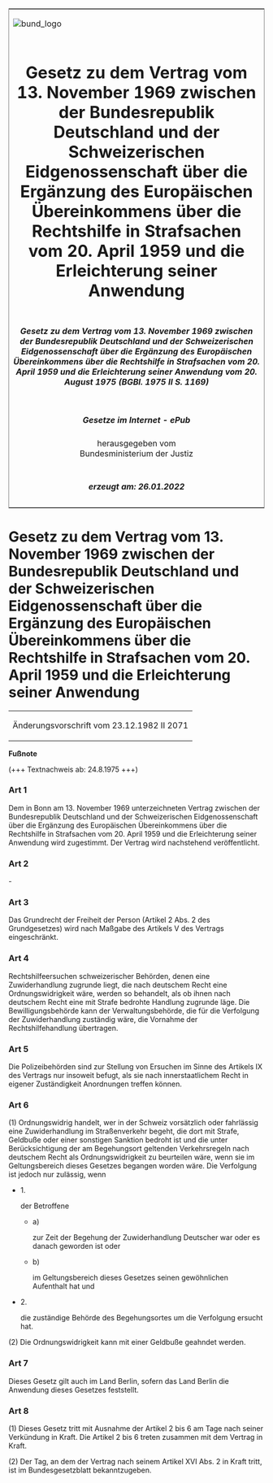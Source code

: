<span id="DECKBLATT.html"></span>

<table border="0" frame="border" width="100%">

<tr valign="top">

<td align="left">

![bund\_logo](BfJ_2021_Web_de_de.gif)

</td>

<td align="right">

 

</td>

</tr>

<tr align="center" valign="middle">

<td colspan="2">

# Gesetz zu dem Vertrag vom 13. November 1969 zwischen der Bundesrepublik Deutschland und der Schweizerischen Eidgenossenschaft über die Ergänzung des Europäischen Übereinkommens über die Rechtshilfe in Strafsachen vom 20. April 1959 und die Erleichterung seiner Anwendung

</td>

</tr>

<tr align="center" valign="middle">

<td colspan="2">

##### Gesetz zu dem Vertrag vom 13. November 1969 zwischen der Bundesrepublik Deutschland und der Schweizerischen Eidgenossenschaft über die Ergänzung des Europäischen Übereinkommens über die Rechtshilfe in Strafsachen vom 20. April 1959 und die Erleichterung seiner Anwendung vom 20. August 1975 (BGBl. 1975 II S. 1169)

</td>

</tr>

<tr align="center" valign="middle">

<td colspan="2">

  
  

##### Gesetze im Internet - ePub  
  
herausgegeben vom  
Bundesministerium der Justiz

</td>

</tr>

<tr align="center" valign="bottom">

<td colspan="2">

  
  

##### erzeugt am: 26.01.2022

</td>

</tr>

</table>

<span id="BJNR211690975.html"></span>

# Gesetz zu dem Vertrag vom 13. November 1969 zwischen der Bundesrepublik Deutschland und der Schweizerischen Eidgenossenschaft über die Ergänzung des Europäischen Übereinkommens über die Rechtshilfe in Strafsachen vom 20. April 1959 und die Erleichterung seiner Anwendung

<div>

<div class="jnhtml">

<table width="100%">

<colgroup>

<col width="10%">

</col>

<col width="90%">

</col>

</colgroup>

<tr>

<td colspan="2">

Änderungsvorschrift vom 23.12.1982 II 2071

</div>

</div>

</td>

</tr>

</table>

</div>

</div>

<div>

  
**Fußnote**

<div class="jnhtml">

<div>

<div class="jurAbsatz">

(+++ Textnachweis ab: 24.8.1975 +++)  

</div>

</div>

</div>

</div>

<span id="BJNR211690975BJNE000100306.html"></span>

### Art 1  

<div>

<div class="jnhtml">

<div>

<div class="jurAbsatz">

Dem in Bonn am 13. November 1969 unterzeichneten Vertrag zwischen der
Bundesrepublik Deutschland und der Schweizerischen Eidgenossenschaft
über die Ergänzung des Europäischen Übereinkommens über die Rechtshilfe
in Strafsachen vom 20. April 1959 und die Erleichterung seiner Anwendung
wird zugestimmt. Der Vertrag wird nachstehend veröffentlicht.

</div>

</div>

</div>

</div>

<span id="BJNR211690975BJNE000201306.html"></span>

### Art 2  

<div>

<div class="jnhtml">

<div>

<div class="jurAbsatz">

\-

</div>

</div>

</div>

</div>

<span id="BJNR211690975BJNE000300306.html"></span>

### Art 3  

<div>

<div class="jnhtml">

<div>

<div class="jurAbsatz">

Das Grundrecht der Freiheit der Person (Artikel 2 Abs. 2 des
Grundgesetzes) wird nach Maßgabe des Artikels V des Vertrags
eingeschränkt.

</div>

</div>

</div>

</div>

<span id="BJNR211690975BJNE000400306.html"></span>

### Art 4  

<div>

<div class="jnhtml">

<div>

<div class="jurAbsatz">

Rechtshilfeersuchen schweizerischer Behörden, denen eine Zuwiderhandlung
zugrunde liegt, die nach deutschem Recht eine Ordnungswidrigkeit wäre,
werden so behandelt, als ob ihnen nach deutschem Recht eine mit Strafe
bedrohte Handlung zugrunde läge. Die Bewilligungsbehörde kann der
Verwaltungsbehörde, die für die Verfolgung der Zuwiderhandlung zuständig
wäre, die Vornahme der Rechtshilfehandlung übertragen.

</div>

</div>

</div>

</div>

<span id="BJNR211690975BJNE000500306.html"></span>

### Art 5  

<div>

<div class="jnhtml">

<div>

<div class="jurAbsatz">

Die Polizeibehörden sind zur Stellung von Ersuchen im Sinne des Artikels
IX des Vertrags nur insoweit befugt, als sie nach innerstaatlichem Recht
in eigener Zuständigkeit Anordnungen treffen können.

</div>

</div>

</div>

</div>

<span id="BJNR211690975BJNE000600306.html"></span>

### Art 6  

<div>

<div class="jnhtml">

<div>

<div class="jurAbsatz">

(1) Ordnungswidrig handelt, wer in der Schweiz vorsätzlich oder
fahrlässig eine Zuwiderhandlung im Straßenverkehr begeht, die dort mit
Strafe, Geldbuße oder einer sonstigen Sanktion bedroht ist und die unter
Berücksichtigung der am Begehungsort geltenden Verkehrsregeln nach
deutschem Recht als Ordnungswidrigkeit zu beurteilen wäre, wenn sie im
Geltungsbereich dieses Gesetzes begangen worden wäre. Die Verfolgung ist
jedoch nur zulässig, wenn

  - 1\.
    
    <div style="">
    
    der Betroffene
    
      - a)
        
        <div style="">
        
        zur Zeit der Begehung der Zuwiderhandlung Deutscher war oder es
        danach geworden ist oder
        
        </div>
    
      - b)
        
        <div style="">
        
        im Geltungsbereich dieses Gesetzes seinen gewöhnlichen
        Aufenthalt hat und
        
        </div>
    
    </div>

  - 2\.
    
    <div style="">
    
    die zuständige Behörde des Begehungsortes um die Verfolgung ersucht
    hat.
    
    </div>

</div>

<div class="jurAbsatz">

(2) Die Ordnungswidrigkeit kann mit einer Geldbuße geahndet werden.

</div>

</div>

</div>

</div>

<span id="BJNR211690975BJNE000700306.html"></span>

### Art 7  

<div>

<div class="jnhtml">

<div>

<div class="jurAbsatz">

Dieses Gesetz gilt auch im Land Berlin, sofern das Land Berlin die
Anwendung dieses Gesetzes feststellt.

</div>

</div>

</div>

</div>

<span id="BJNR211690975BJNE000800306.html"></span>

### Art 8  

<div>

<div class="jnhtml">

<div>

<div class="jurAbsatz">

(1) Dieses Gesetz tritt mit Ausnahme der Artikel 2 bis 6 am Tage nach
seiner Verkündung in Kraft. Die Artikel 2 bis 6 treten zusammen mit dem
Vertrag in Kraft.

</div>

<div class="jurAbsatz">

(2) Der Tag, an dem der Vertrag nach seinem Artikel XVI Abs. 2 in Kraft
tritt, ist im Bundesgesetzblatt bekanntzugeben.

</div>

</div>

</div>

</div>

